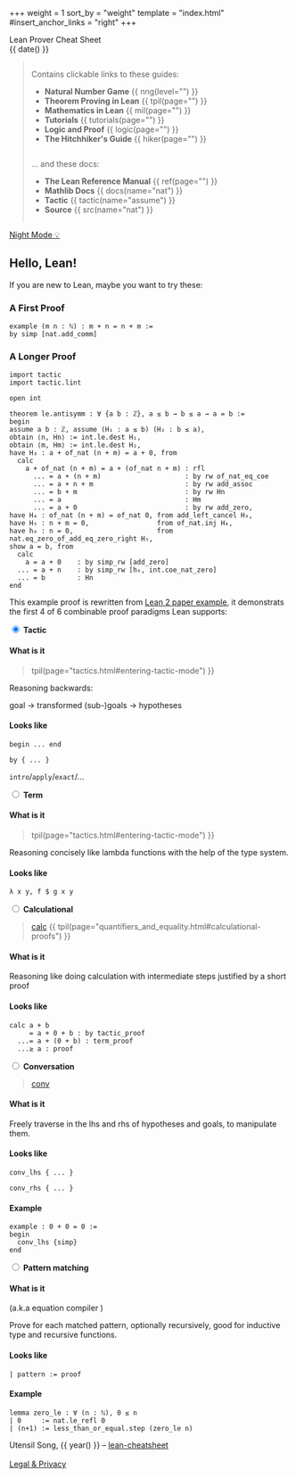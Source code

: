 +++
weight = 1
sort_by = "weight"
template = "index.html"
#insert_anchor_links = "right"
+++

<div class="title">Lean Prover Cheat Sheet</div>
<div class="subtitle"><span id="subtitle"">{{ date() }}</span></div>

<blockquote>

<div class="toc">

<div class="column">

Contains clickable links to these guides:

- **Natural Number Game** {{ nng(level="") }}
- **Theorem Proving in Lean** {{ tpil(page="") }}
- **Mathematics in Lean** {{ mil(page="") }}
- **Tutorials** {{ tutorials(page="") }}
- **Logic and Proof** {{ logic(page="") }}
- **The Hitchhiker's Guide** {{ hiker(page="") }}

</div>

<div class="column">

... and these docs:

- **The Lean Reference Manual** {{ ref(page="") }}
- **Mathlib Docs** {{ docs(name="nat") }}
- **Tactic** {{ tactic(name="assume") }}
- **Source** {{ src(name="nat") }}

<!-- Uses these symbols:

- largely **deprecated** {{ deprecated() }}
- is **work in progress** {{ experimental() }}
- **bad** {{ bad() }} -->

</div>

</div>

</blockquote>

<div class="controls">
    <a href="javascript:toggle_night_mode()">Night Mode &#x1f4a1;</a>
</div>

<div class="noprint">

<div class="toc">

<div class="column">

<!-- **TODO**

- TODO -->

</div>

<div class="column">

<!-- **TODO**

- TODO -->

</div>

</div>
</div>

## Hello, Lean!

If you are new to Lean, maybe you want to try these:

### A First Proof

```
example (m n : ℕ) : m + n = n + m :=
by simp [nat.add_comm]
```
### A Longer Proof

```
import tactic
import tactic.lint

open int

theorem le.antisymm : ∀ {a b : ℤ}, a ≤ b → b ≤ a → a = b :=
begin
assume a b : ℤ, assume (H₁ : a ≤ b) (H₂ : b ≤ a),
obtain ⟨n, Hn⟩ := int.le.dest H₁,
obtain ⟨m, Hm⟩ := int.le.dest H₂,
have H₃ : a + of_nat (n + m) = a + 0, from
  calc
    a + of_nat (n + m) = a + (of_nat n + m) : rfl
      ... = a + (n + m)                     : by rw of_nat_eq_coe
      ... = a + n + m                       : by rw add_assoc
      ... = b + m                           : by rw Hn
      ... = a                               : Hm
      ... = a + 0                           : by rw add_zero,
have H₄ : of_nat (n + m) = of_nat 0, from add_left_cancel H₃,
have H₅ : n + m = 0,                 from of_nat.inj H₄,
have h₆ : n = 0,                     from nat.eq_zero_of_add_eq_zero_right H₅,
show a = b, from
  calc
    a = a + 0    : by simp_rw [add_zero]
  ... = a + n    : by simp_rw [h₆, int.coe_nat_zero]
  ... = b        : Hn
end
```

This example proof is rewritten from [Lean 2 paper example](https://github.com/leanprover/lean2/blob/master/library/data/int/order.lean#L112), it demonstrats the first 4 of 6 combinable proof paradigms Lean supports:

<div class="tabs">

<!-- NEW TAB -->
<div class="tab">
<input class="tab-radio" type="radio" id="tab-hello-1" name="tab-hello" checked>
<label class="tab-label" for="tab-hello-1"><b>Tactic</b></label>
<div class="tab-panel">
<div class="tab-content">

#### What is it 

> tpil(page="tactics.html#entering-tactic-mode") }}

Reasoning backwards:

goal → transformed (sub-)goals → hypotheses

#### Looks like

`begin ... end`

`by { ... }`

`intro`/`apply`/`exact`/...

</div></div></div>

<!-- NEW TAB -->
<div class="tab">
<input class="tab-radio" type="radio" id="tab-hello-3" name="tab-hello">
<label class="tab-label" for="tab-hello-3"><b>Term</b></label>
<div class="tab-panel">
<div class="tab-content">

#### What is it 

> tpil(page="tactics.html#entering-tactic-mode") }}

Reasoning concisely like lambda functions with the help of the type system.

#### Looks like

`λ x y, f $ g x y`

</div></div></div>

<!-- NEW TAB -->
<div class="tab">
<input class="tab-radio" type="radio" id="tab-hello-3" name="tab-hello">
<label class="tab-label" for="tab-hello-3"><b>Calculational</b></label>
<div class="tab-panel">
<div class="tab-content">

> [calc](https://leanprover-community.github.io/extras/calc.html) {{ tpil(page="quantifiers_and_equality.html#calculational-proofs") }}

#### What is it

Reasoning like doing calculation with intermediate steps justified by a short proof

#### Looks like

```
calc a + b
     = a + 0 + b : by tactic_proof
  ...= a + (0 + b) : term_proof
  ...≥ a : proof
```
</div></div></div>

<!-- NEW TAB -->
<div class="tab">
<input class="tab-radio" type="radio" id="tab-hello-3" name="tab-hello">
<label class="tab-label" for="tab-hello-3"><b>Conversation</b></label>
<div class="tab-panel">
<div class="tab-content">

> [conv](https://leanprover-community.github.io/extras/conv.html)

#### What is it

Freely traverse in the lhs and rhs of hypotheses and goals, to manipulate them.

#### Looks like

`conv_lhs { ... }`

`conv_rhs { ... }`

#### Example

```
example : 0 + 0 = 0 :=
begin
  conv_lhs {simp}
end
```

</div></div></div>

<!-- NEW TAB -->
<div class="tab">
<input class="tab-radio" type="radio" id="tab-hello-3" name="tab-hello">
<label class="tab-label" for="tab-hello-3"><b>Pattern matching</b></label>
<div class="tab-panel">
<div class="tab-content">

#### What is it

(a.k.a equation compiler )

Prove for each matched pattern, optionally recursively, good for inductive type and recursive functions.

#### Looks like

`| pattern := proof`

#### Example

```
lemma zero_le : ∀ (n : ℕ), 0 ≤ n
| 0     := nat.le_refl 0
| (n+1) := less_than_or_equal.step (zero_le n)
```

</div></div></div>

</div></div></div>

</div>

<footer>

Utensil Song, {{ year() }} – [lean-cheatsheet](https://utensil.github.io/lean-cheatsheet/) <br/><br/> [Legal & Privacy](legal)

</footer>
